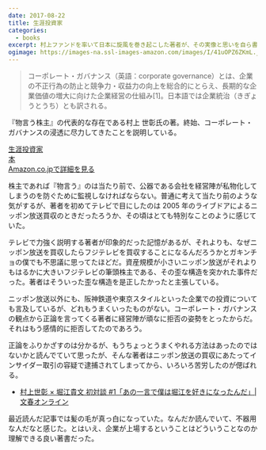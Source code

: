 ```yaml
---
date: 2017-08-22
title: 生涯投資家
categories:
  - books
excerpt: 村上ファンドを率いて日本に旋風を巻き起こした著者が、その実像と思いを自ら書き上げた話題作。
ogimage: https://images-na.ssl-images-amazon.com/images/I/41uOPZ6ZKmL._SX353_BO1,204,203,200_.jpg
---
```


> コーポレート・ガバナンス（英語：corporate governance）とは、企業の不正行為の防止と競争力・収益力の向上を総合的にとらえ、長期的な企業価値の増大に向けた企業経営の仕組み[1]。日本語では企業統治（きぎょうとうち）とも訳される。

『物言う株主』の代表的な存在である村上 世彰氏の著。終始、コーポレート・ガバナンスの浸透に尽力してきたことを説明している。

<div class="__media"><a href="https://www.amazon.co.jp/dp/4163906657/?tag=warikiru-22" target="_blank" rel="noopener">
  <img src="https://images-na.ssl-images-amazon.com/images/I/41uOPZ6ZKmL._SX353_BO1,204,203,200_.jpg" alt="" class="__media__image">
  <div class="__media__body">
    <div>生涯投資家</div>
    <div class="__media__text">本</div>
    <div>Amazon.co.jpで詳細を見る</div>
  </div>
</a></div>

株主であれば『物言う』のは当たり前で、公器である会社を経営陣が私物化してしまうのを防ぐために監視しなければならない。普通に考えて当たり前のような気がするが、著者を初めてテレビで目にしたのは 2005 年のライブドアによるニッポン放送買収のときだったろうか、その頃はとても特別なことのように感じていた。

テレビで力強く説明する著者が印象的だった記憶があるが、それよりも、なぜニッポン放送を買収したらフジテレビを買収することになるんだろうかとガキンチョの僕でも不思議に思ってたほどだ。資産規模が小さいニッポン放送がそれよりもはるかに大きいフジテレビの筆頭株主である、その歪な構造を突かれた事件だった。著者はそういった歪な構造を是正したかったと主張している。

ニッポン放送以外にも、阪神鉄道や東京スタイルといった企業での投資についても言及しているが、どれもうまくいったものがない。コーポレート・ガバナンスの観点から正論を言ってくる著者に経営陣が頑なに拒否の姿勢をとったからだ。それはもう感情的に拒否してたのであろう。

正論をふりかざすのは分かるが、もうちょっとうまくやれる方法はあったのではないかと読んでていて思ったが、そんな著者はニッポン放送の買収にあたってインサイダー取引の容疑で逮捕されてしまってから、いろいろ苦労したのが偲ばれる。

- [村上世彰 × 堀江貴文 初対談 #1「あの一言で僕は堀江を好きになったんだ」| 文春オンライン](http://bunshun.jp/articles/-/3095)

最近読んだ記事では髪の毛が真っ白になっていた。なんだか読んでいて、不器用な人だなと感じた。とはいえ、企業が上場するということはどういうことなのか理解できる良い著書だった。
